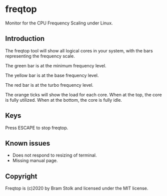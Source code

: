 # freqtop
Monitor for the CPU Frequency Scaling under Linux.

## Introduction

The freqtop tool will show all logical cores in your system, with the bars representing the frequency scale.

The green bar is at the minimum frequency level.

The yellow bar is at the base frequency level.

The red bar is at the turbo frequency level.

The orange ticks will show the load for each core. When at the top, the core is fully utilized. When at the bottom, the core is fully idle.

## Keys

Press ESCAPE to stop freqtop.

## Known issues

* Does not respond to resizing of terminal.
* Missing manual page.

## Copyright

Freqtop is (c)2020 by Bram Stolk and licensed under the MIT license.

